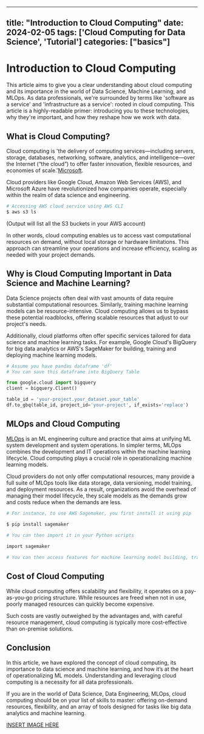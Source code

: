 
---
title: "Introduction to Cloud Computing"
date: 2024-02-05
tags: ['Cloud Computing for Data Science', 'Tutorial']
categories: ["basics"]
---


# Introduction to Cloud Computing

This article aims to give you a clear understanding about cloud computing and its importance in the world of Data Science, Machine Learning, and MLOps. As data professionals, we're surrounded by terms like 'software as a service' and 'infrastructure as a service': rooted in cloud computing. This article is a highly-readable primer: introducing you to these technologies, why they're important, and how they reshape how we work with data.

## What is Cloud Computing?

Cloud computing is 'the delivery of computing services—including servers, storage, databases, networking, software, analytics, and intelligence—over the Internet (“the cloud”) to offer faster innovation, flexible resources, and economies of scale.'[Microsoft](https://azure.microsoft.com/en-us/overview/what-is-cloud-computing/]).

Cloud providers like Google Cloud, Amazon Web Services (AWS), and Microsoft Azure have revolutionized how companies operate, especially within the realm of data science and engineering.

```bash
# Accessing AWS cloud service using AWS CLI
$ aws s3 ls
```
(Output will list all the S3 buckets in your AWS account)

In other words, cloud computing enables us to access vast computational resources on demand, without local storage or hardware limitations. This approach can streamline your operations and increase efficiency, scaling as needed with your project demands.

## Why is Cloud Computing Important in Data Science and Machine Learning?

Data Science projects often deal with vast amounts of data require substantial computational resources. Similarly, training machine learning models can be resource-intensive. Cloud computing allows us to bypass these potential roadblocks, offering scalable resources that adjust to our project's needs.

Additionally, cloud platforms often offer specific services tailored for data science and machine learning tasks. For example, Google Cloud's BigQuery for big data analytics or AWS's SageMaker for building, training and deploying machine learning models.

```python
# Assume you have pandas dataframe 'df'
# You can save this dataframe into BigQuery Table

from google.cloud import bigquery
client = bigquery.Client()

table_id = 'your-project.your_dataset.your_table'
df.to_gbq(table_id, project_id='your-project', if_exists='replace')
```

## MLOps and Cloud Computing

[MLOps](https://cloud.google.com/architecture/mlops-continuous-delivery-and-automation-pipelines-in-machine-learning) is an ML engineering culture and practice that aims at unifying ML system development and system operations. In simpler terms, MLOps combines the development and IT operations within the machine learning lifecycle. Cloud computing plays a crucial role in operationalizing machine learning models.

Cloud providers do not only offer computational resources, many provide a full suite of MLOps tools like data storage, data versioning, model training, and deployment resources. As a result, organizations avoid the overhead of managing their model lifecycle, they scale models as the demands grow and costs reduce when the demands are less.

```bash
# For instance, to use AWS Sagemaker, you first install it using pip

$ pip install sagemaker
   
# You can then import it in your Python scripts

import sagemaker

# You can then access features for machine learning model building, training, and deployment.
```

## Cost of Cloud Computing

While cloud computing offers scalability and flexibility, it operates on a pay-as-you-go pricing structure. While resources are freed when not in use, poorly managed resources can quickly become expensive.

Such costs are vastly outweighed by the advantages and, with careful resource management, cloud computing is typically more cost-effective than on-premise solutions.

## Conclusion

In this article, we have explored the concept of cloud computing, its importance to data science and machine learning, and how it’s at the heart of operationalizing ML models. Understanding and leveraging cloud computing is a necessity for all data professionals.

If you are in the world of Data Science, Data Engineering, MLOps, cloud computing should be on your list of skills to master: offering on-demand resources, flexibility, and an array of tools designed for tasks like big data analytics and machine learning.

[INSERT IMAGE HERE](```./image.png```)